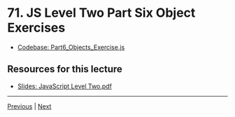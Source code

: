 # 71. JS Level Two Part Six Object Exercises

-   [Codebase: Part6_Objects_Exercise.js](../../codebase/python-django/Javascript_Level_Two/Part6_Objects_Exercise.js)


##  Resources for this lecture


-   [Slides: JavaScript Level Two.pdf](https://python-ds.s3.us-west-1.amazonaws.com/Python-and-Django-Full-Stack-Web-Developer-Bootcamp/Resources/JavaScript+Level+Two.pdf)


---

[Previous](./70_JS-Level-Two-Part-Five-Objects-Continued.md) | [Next](./72_JS-Level-Two-Part-Six-Object-Exercise-Solutions.md)